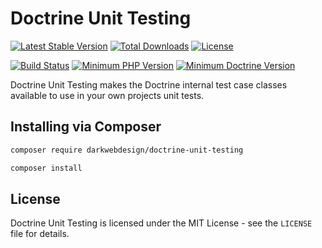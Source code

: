 # Doctrine Unit Testing

[![Latest Stable Version](https://poser.pugx.org/darkwebdesign/doctrine-unit-testing/v/stable?format=flat)](https://packagist.org/packages/darkwebdesign/doctrine-unit-testing)
[![Total Downloads](https://poser.pugx.org/darkwebdesign/doctrine-unit-testing/downloads?format=flat)](https://packagist.org/packages/darkwebdesign/doctrine-unit-testing)
[![License](https://poser.pugx.org/darkwebdesign/doctrine-unit-testing/license?format=flat)](https://packagist.org/packages/darkwebdesign/doctrine-unit-testing)

[![Build Status](https://travis-ci.org/darkwebdesign/doctrine-unit-testing.svg?branch=2.4)](https://travis-ci.org/darkwebdesign/doctrine-unit-testing?branch=2.4)
[![Minimum PHP Version](https://img.shields.io/badge/php-5.3%2B-777BB3.svg)](https://php.net/)
[![Minimum Doctrine Version](https://img.shields.io/badge/doctrine-2.4-2E6BC8.svg)](http://www.doctrine-project.org/)

Doctrine Unit Testing makes the Doctrine internal test case classes available to use in your own projects
unit tests.

## Installing via Composer

```bash
composer require darkwebdesign/doctrine-unit-testing
```

```bash
composer install
```

## License

Doctrine Unit Testing is licensed under the MIT License - see the `LICENSE` file for details.
